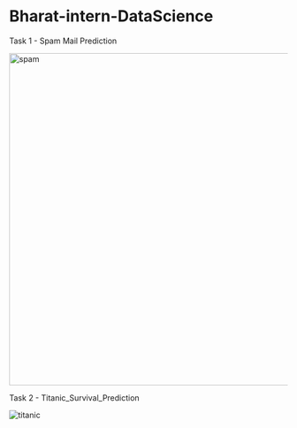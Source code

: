 # Bharat-intern-DataScience

Task 1 - Spam Mail Prediction

<img width="601" alt="spam" src="https://github.com/user-attachments/assets/a439c4f1-34e2-4fd3-a653-9bc7fb38ff11">

Task 2 - Titanic_Survival_Prediction

![titanic](https://github.com/user-attachments/assets/f497f49e-37fa-42e3-986f-553805d9c40f)

